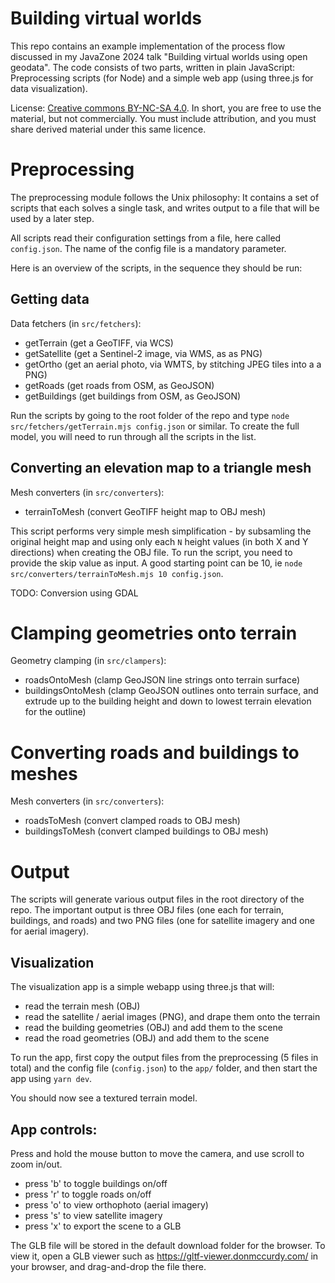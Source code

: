 # Building virtual worlds

This repo contains an example implementation of the process flow discussed in my JavaZone 2024 talk "Building virtual worlds using open geodata". The code consists of two parts, written in plain JavaScript: Preprocessing scripts (for Node) and a simple web app (using three.js for data visualization).

License: [Creative commons BY-NC-SA 4.0](https://creativecommons.org/licenses/by-nc-sa/4.0/). In short, you are free to use the material, but not commercially. You must include attribution, and you must share derived material under this same licence.

# Preprocessing

The preprocessing module follows the Unix philosophy: It contains a set of scripts that each solves a single task, and writes output to a file that will be used by a later step.

All scripts read their configuration settings from a file, here called `config.json`. The name of the config file is a mandatory parameter.

Here is an overview of the scripts, in the sequence they should be run:

## Getting data

Data fetchers (in `src/fetchers`):

- getTerrain (get a GeoTIFF, via WCS)
- getSatellite (get a Sentinel-2 image, via WMS, as as PNG)
- getOrtho (get an aerial photo, via WMTS, by stitching JPEG tiles into a a PNG)
- getRoads (get roads from OSM, as GeoJSON)
- getBuildings (get buildings from OSM, as GeoJSON)

Run the scripts by going to the root folder of the repo and type `node src/fetchers/getTerrain.mjs config.json` or similar. To create the full model, you will need to run through all the scripts in the list.

## Converting an elevation map to a triangle mesh

Mesh converters (in `src/converters`):

- terrainToMesh (convert GeoTIFF height map to OBJ mesh)

This script performs very simple mesh simplification - by subsamling the original height map and using only each `N` height values (in both X and Y directions) when creating the OBJ file. To run the script, you need to provide the skip value as input. A good starting point can be 10, ie `node src/converters/terrainToMesh.mjs 10 config.json`.

TODO: Conversion using GDAL

# Clamping geometries onto terrain

Geometry clamping (in `src/clampers`):

- roadsOntoMesh (clamp GeoJSON line strings onto terrain surface)
- buildingsOntoMesh (clamp GeoJSON outlines onto terrain surface, and extrude up to the building height and down to lowest terrain elevation for the outline)

# Converting roads and buildings to meshes

Mesh converters (in `src/converters`):

- roadsToMesh (convert clamped roads to OBJ mesh)
- buildingsToMesh (convert clamped buildings to OBJ mesh)

# Output

The scripts will generate various output files in the root directory of the repo. The important output is three OBJ files (one each for terrain, buildings, and roads) and two PNG files (one for satellite imagery and one for aerial imagery).

## Visualization

The visualization app is a simple webapp using three.js that will:

- read the terrain mesh (OBJ)
- read the satellite / aerial images (PNG), and drape them onto the terrain
- read the building geometries (OBJ) and add them to the scene
- read the road geometries (OBJ) and add them to the scene

To run the app, first copy the output files from the preprocessing (5 files in total) and the config file (`config.json`) to the `app/` folder, and then start the app using `yarn dev`.

You should now see a textured terrain model.

## App controls:

Press and hold the mouse button to move the camera, and use scroll to zoom in/out.

- press 'b' to toggle buildings on/off
- press 'r' to toggle roads on/off
- press 'o' to view orthophoto (aerial imagery)
- press 's' to view satellite imagery
- press 'x' to export the scene to a GLB

The GLB file will be stored in the default download folder for the browser. To view it, open a GLB viewer such as https://gltf-viewer.donmccurdy.com/ in your browser, and drag-and-drop the file there.
